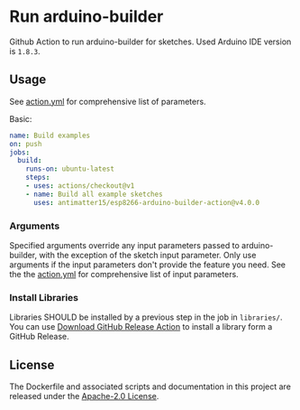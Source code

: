 # Run arduino-builder
Github Action to run arduino-builder for sketches.
Used Arduino IDE version is `1.8.3`.

## Usage
See [action.yml](action.yml) for comprehensive list of parameters.

Basic:
```yaml
name: Build examples
on: push
jobs:
  build:
    runs-on: ubuntu-latest
    steps:
    - uses: actions/checkout@v1
    - name: Build all example sketches
      uses: antimatter15/esp8266-arduino-builder-action@v4.0.0
```

### Arguments
Specified arguments override any input parameters passed to arduino-builder, with the exception of the sketch input parameter.
Only use arguments if the input parameters don't provide the feature you need.
See the the [action.yml](action.yml) for comprehensive list of input parameters.

### Install Libraries
Libraries SHOULD be installed by a previous step in the job in `libraries/`.
You can use [Download GitHub Release Action](https://github.com/marketplace/actions/download-github-release) to install a library form a GitHub Release.

## License
The Dockerfile and associated scripts and documentation in this project are released under the [Apache-2.0 License](LICENSE).
